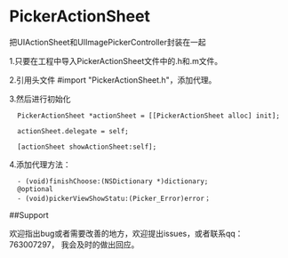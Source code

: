# PickerActionSheet
把UIActionSheet和UIImagePickerController封装在一起

1.只要在工程中导入PickerActionSheet文件中的.h和.m文件。

2.引用头文件 #import "PickerActionSheet.h"，添加代理。

3.然后进行初始化

``` objc
  PickerActionSheet *actionSheet = [[PickerActionSheet alloc] init];
  
  actionSheet.delegate = self;
    
  [actionSheet showActionSheet:self];
``` 
  4.添加代理方法：

``` objc
  - (void)finishChoose:(NSDictionary *)dictionary;
  @optional
  - (void)pickerViewShowStatu:(Picker_Error)error；
``` 

##Support

欢迎指出bug或者需要改善的地方，欢迎提出issues，或者联系qq：763007297， 我会及时的做出回应。
